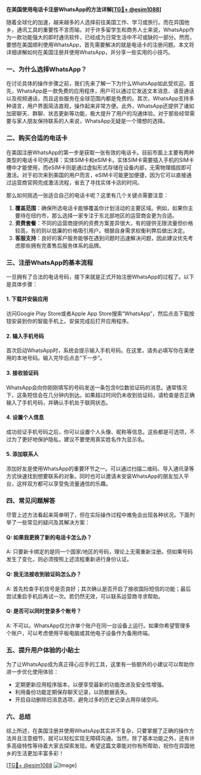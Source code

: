 **在美国使用电话卡注册WhatsApp的方法详解[[TG💪+ @esim1088](https://t.me/s/esim1088)]**

随着全球化的加速，越来越多的人选择前往美国工作、学习或旅行。而在异国他乡，通讯工具的重要性不言而喻。对于许多留学生和商务人士来说，WhatsApp作为一款功能强大的即时通讯软件，已经成为日常生活中不可或缺的一部分。然而，要想在美国顺利使用WhatsApp，首先需要解决的就是电话卡的注册问题。本文将详细讲解如何在美国注册并使用WhatsApp，并分享一些实用的小技巧。

### 一、为什么选择WhatsApp？

在讨论具体的操作步骤之前，我们先来了解一下为什么WhatsApp如此受欢迎。首先，WhatsApp是一款免费的应用程序，用户可以通过它发送文本消息、语音通话以及视频通话，而且这些服务在全球范围内都是免费的。其次，WhatsApp支持多种语言，用户界面简洁直观，操作起来非常方便。此外，WhatsApp还提供了诸如加密聊天、群聊、状态更新等功能，极大提升了用户的沟通体验。对于那些经常需要与家人朋友保持联系的人来说，WhatsApp无疑是一个理想的选择。

### 二、购买合适的电话卡

在美国注册WhatsApp的第一步是获取一张有效的电话卡。目前市面上主要有两种类型的电话卡可供选择：实体SIM卡和eSIM卡。实体SIM卡需要插入手机的SIM卡槽中才能使用，而eSIM卡则是通过虚拟形式存储在设备内部，无需物理插拔即可激活。对于初次来到美国的用户而言，eSIM卡可能更加便捷，因为它可以直接通过运营商官网完成激活流程，省去了寻找实体卡店的时间。

那么如何挑选一张适合自己的电话卡呢？这里有几个关键点需要注意：

1. **覆盖范围**：确保所选电话卡能够覆盖你计划活动的主要区域。例如，如果你主要待在纽约市，那么选择一家专注于东北部地区的运营商会更为合适。
2. **资费套餐**：不同的运营商提供的资费方案差异很大，有的提供无限流量但价格较高，有的则以低廉的价格吸引用户。根据自身需求权衡利弊后做出决定。
3. **客服支持**：良好的客户服务能够在遇到问题时迅速解决问题，因此建议优先考虑那些拥有完善售后服务体系的品牌。

### 三、注册WhatsApp的基本流程

一旦拥有了合法的电话号码，接下来就是正式开始注册WhatsApp的过程了。以下是具体步骤：

#### 1. 下载并安装应用
访问Google Play Store或者Apple App Store搜索“WhatsApp”，然后点击下载按钮安装到你的智能手机上。安装完成后打开应用程序。

#### 2. 输入手机号码
首次启动WhatsApp时，系统会提示输入手机号码。在这里，请务必填写你在美使用的本地号码。输入完毕后点击“下一步”。

#### 3. 接收验证码
WhatsApp会向你刚刚填写的号码发送一条包含6位数验证码的消息。通常情况下，这条短信会在几分钟内到达。如果超过时间仍未收到验证码，请检查是否正确输入了手机号码，并确认手机处于联网状态。

#### 4. 设置个人信息
成功验证手机号码之后，你可以设置个人头像、昵称等信息。这些都是可选项，不过为了更好地保护隐私，建议不要使用真实姓名作为显示名。

#### 5. 添加联系人
添加好友是使用WhatsApp的重要环节之一。可以通过扫描二维码、导入通讯录等方式快速找到想要联系的对象。同时也可以邀请未安装WhatsApp的朋友加入平台，这样双方都可以享受免流量通信的乐趣。

### 四、常见问题解答

尽管上述方法看起来简单明了，但在实际操作过程中难免会出现各种状况。下面列举了一些常见的疑问及其解决方案：

#### Q: 如果我更换了新的电话卡怎么办？
A: 只要新卡绑定的是同一个国家/地区的号码，理论上无需重新注册。但如果号码发生了变化，则必须按照上述流程重新进行身份认证。

#### Q: 我无法接收到验证码怎么办？
A: 首先检查手机信号是否良好；其次确认是否开启了接收国际短信的功能；最后尝试重启手机后再试一次。若仍然无效，可以联系运营商寻求帮助。

#### Q: 是否可以同时登录多个账号？
A: 不可以。WhatsApp仅允许单个账户在同一台设备上运行。如果你希望管理多个账户，可以考虑使用平板电脑或其他电子设备作为备用终端。

### 五、提升用户体验的小贴士

为了让WhatsApp成为真正得心应手的工具，这里有一些额外的小建议可以帮助你进一步优化使用体验：

- 定期更新应用程序版本，以便享受最新的功能改进及安全性增强。
- 利用备份功能定期保存聊天记录，以防数据丢失。
- 开启自动删除旧消息选项，避免过多的历史记录占用存储空间。

### 六、总结

综上所述，在美国注册并使用WhatsApp其实并不复杂，只要掌握了正确的操作方法并且注意细节，就可以轻松实现无障碍沟通。当然，除了基本功能之外，还有许多高级特性等待着大家去探索发现。希望这篇文章能对你有所帮助，祝你在异国他乡的生活更加丰富多彩！

[[TG💪+ @esim1088](https://t.me/s/esim1088) ![Image](https://i.postimg.cc/4NQfJmqS/Snipaste-2025-05-13-00-14-12.png)]